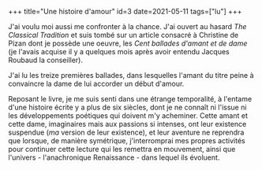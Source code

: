 +++
title="Une histoire d'amour"
id=3
date=2021-05-11
tags=["lu"]
+++

J'ai voulu moi aussi me confronter à la chance. J'ai ouvert au hasard _The Classical Tradition_ et suis tombé sur un article consacré à Christine de Pizan dont je possède une oeuvre, les _Cent ballades d'amant et de dame_ (je l'avais acquise il y a quelques mois après avoir entendu Jacques Roubaud la conseiller).

<!-- more -->

J'ai lu les treize premières ballades, dans lesquelles l'amant du titre peine à convaincre la dame de lui accorder un début d'amour.

Reposant le livre, je me suis senti dans une étrange temporalité, à l'entame d'une histoire écrite y a plus de six siècles, dont je ne connaît ni l'issue ni les développements poétiques qui doivent m'y acheminer. Cette amant et cette dame, imaginaires mais aux passions si intenses, ont leur existence suspendue (_ma_ version de leur existence), et leur aventure ne reprendra que lorsque, de manière symétrique, j'interromprai mes propres activités pour continuer cette lecture qui les remettra en mouvement, ainsi que l'univers - l'anachronique Renaissance - dans lequel ils évoluent.
